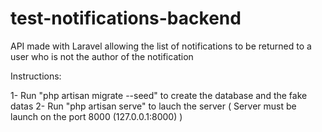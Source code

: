 ﻿# test-notifications-backend

 API made with Laravel allowing the list of notifications to be returned to a user who is not the author of the notification

 Instructions: 

1- Run "php artisan migrate --seed" to create the database and the fake datas 
2- Run "php artisan serve" to lauch the server ( Server must be launch on the port 8000 (127.0.0.1:8000) )
